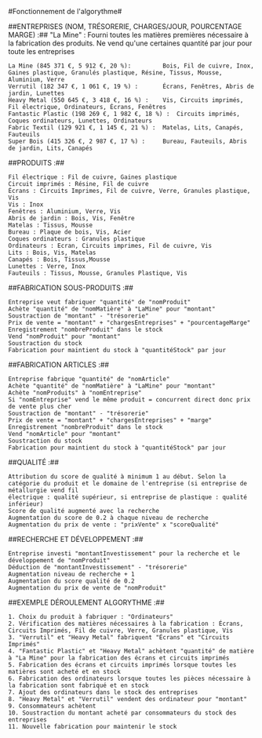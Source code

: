 #Fonctionnement de l'algorythme#

##ENTREPRISES (NOM, TRÉSORERIE, CHARGES/JOUR, POURCENTAGE MARGE) :##
"La Mine" : Fourni toutes les matières premières nécessaire à la fabrication des produits. Ne vend qu'une certaines quantité par jour pour toute les entreprises
	
	La Mine (845 371 €, 5 912 €, 20 %): 		Bois, Fil de cuivre, Inox, Gaines plastique, Granulés plastique, Résine, Tissus, Mousse, Aluminium, Verre
	Verrutil (182 347 €, 1 061 €, 19 %) :		Écrans, Fenêtres, Abris de jardin, Lunettes
	Heavy Metal (550 645 €, 3 418 €, 16 %) : 	Vis, Circuits imprimés, Fil électrique, Ordinateurs, Écrans, Fenêtres
	Fantastic Plastic (198 269 €, 1 982 €, 18 %) :	Circuits imprimés, Coques ordinateurs, Lunettes, Ordinateurs
	Fabric Textil (129 921 €, 1 145 €, 21 %) : 	Matelas, Lits, Canapés, Fauteuils
	Super Bois (415 326 €, 2 987 €, 17 %) : 	Bureau, Fauteuils, Abris de jardin, Lits, Canapés


##PRODUITS :##

	Fil électrique : Fil de cuivre, Gaines plastique
	Circuit imprimés : Résine, Fil de cuivre
	Écrans : Circuits Imprimes, Fil de cuivre, Verre, Granules plastique, Vis
	Vis : Inox
	Fenêtres : Aluminium, Verre, Vis
	Abris de jardin : Bois, Vis, Fenêtre
	Matelas : Tissus, Mousse
	Bureau : Plaque de bois, Vis, Acier
	Coques ordinateurs : Granules plastique
	Ordinateurs : Ecran, Circuits imprimes, Fil de cuivre, Vis
	Lits : Bois, Vis, Matelas
	Canapés : Bois, Tissus,Mousse
	Lunettes : Verre, Inox
	Fauteuils : Tissus, Mousse, Granules Plastique, Vis


##FABRICATION SOUS-PRODUITS :##

	Entreprise veut fabriquer "quantité" de "nomProduit"
	Achète "quantité" de "nomMatière" à "LaMine" pour "montant"
	Soustraction de "montant" - "trésorerie"
	Prix de vente = "montant" + "chargesEntreprises" + "pourcentageMarge"
	Enregistrement "nombreProduit" dans le stock
	Vend "nomProduit" pour "montant"
	Soustraction du stock
	Fabrication pour maintient du stock à "quantitéStock" par jour


##FABRICATION ARTICLES :##

	Entreprise fabrique "quantité" de "nomArticle"
	Achète "quantité" de "nomMatière" à "LaMine" pour "montant"
	Achète "nomProduits" à "nomEntreprise"
	Si "nomEntreprise" vend le même produit = concurrent direct donc prix de vente plus cher
	Soustraction de "montant" - "trésorerie"
	Prix de vente = "montant" + "chargesEntreprises" + "marge"
	Enregistrement "nombreProduit" dans le stock
	Vend "nomArticle" pour "montant"
	Soustraction du stock
	Fabrication pour maintient du stock à "quantitéStock" par jour


##QUALITÉ :##

	Attribution du score de qualité à minimum 1 au début. Selon la catégorie du produit et le domaine de l'entreprise (si entreprise de métallurgie vend fil 
	électrique : qualité supérieur, si entreprise de plastique : qualité inférieur)
	Score de qualité augmenté avec la recherche
	Augmentation du score de 0.2 à chaque niveau de recherche
	Augmentation du prix de vente : "prixVente" x "scoreQualité"


##RECHERCHE ET DÉVELOPPEMENT :##

	Entreprise investi "montantInvestissement" pour la recherche et le développement de "nomProduit"
	Déduction de "montantInvestissement" - "trésorerie"
	Augmentation niveau de recherche + 1
	Augmentation du score qualité de 0.2
	Augmentation du prix de vente de "nomProduit"


##EXEMPLE DÉROULEMENT ALGORYTHME :##
 
	1. Choix du produit à fabriquer : "Ordinateurs"
	2. Vérification des matières nécessaires à la fabrication : Écrans, Circuits Imprimés, Fil de cuivre, Verre, Granules plastique, Vis
	3. "Verrutil" et "Heavy Metal" fabriquent "Écrans" et "Circuits Imprimés"
	4. "Fantastic Plastic" et "Heavy Metal" achètent "quantité" de matière à "La Mine" pour la fabrication des écrans et circuits imprimés
	5. Fabrication des écrans et circuits imprimés lorsque toutes les matières sont acheté et en stock
	6. Fabrication des ordinateurs lorsque toutes les pièces nécessaire à la fabrication sont fabriqué et en stock
	7. Ajout des ordinateurs dans le stock des entreprises
	8. "Heavy Metal" et "Verrutil" vendent des ordinateur pour "montant"
	9. Consommateurs achètent
	10. Soustraction du montant acheté par consommateurs du stock des entreprises
	11. Nouvelle fabrication pour maintenir le stock
	



